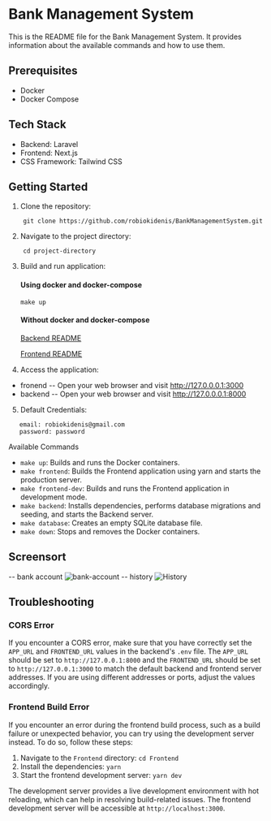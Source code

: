 # Bank Management System

This is the README file for the Bank Management System. It provides information about the available commands and how to use them.

## Prerequisites

- Docker
- Docker Compose

## Tech Stack

- Backend: Laravel
- Frontend: Next.js
- CSS Framework: Tailwind CSS

## Getting Started

1. Clone the repository:

```shell
    git clone https://github.com/robiokidenis/BankManagementSystem.git
 ```

2. Navigate to the project directory:
```shell
    cd project-directory
```

3. Build and run application:
   #### Using docker and docker-compose
   ```
   make up
   ```
   #### Without docker and docker-compose
   [Backend README](./Backend/README.md)

   [Frontend README](./Frontend/README.md)

    
4. Access the application:
  
 - fronend
    -- Open your web browser and visit http://127.0.0.0.1:3000
 - backend
    -- Open your web browser and visit http://127.0.0.0.1:8000
    
5. Default Credentials:
  ```
     email: robiokidenis@gmail.com
     password: password
   ```


Available Commands

- `make up`: Builds and runs the Docker containers.
- `make frontend`: Builds the Frontend application using yarn and starts the production server.
- `make frontend-dev`: Builds and runs the Frontend application in development mode.
- `make backend`: Installs dependencies, performs database migrations and seeding, and starts the Backend server.
- `make database`: Creates an empty SQLite database file.
- `make down`: Stops and removes the Docker containers.


## Screensort

 
 -- bank account
    ![bank-account](https://github.com/robiokidenis/BankManagementSystem/blob/master/screenshots/bank-account.png)
 -- history
    ![History](https://github.com/robiokidenis/BankManagementSystem/blob/master/screenshots/history.png)
   


## Troubleshooting

### CORS Error
If you encounter a CORS error, make sure that you have correctly set the `APP_URL` and `FRONTEND_URL` values in the backend's `.env` file. The `APP_URL` should be set to `http://127.0.0.1:8000` and the `FRONTEND_URL` should be set to `http://127.0.0.1:3000` to match the default backend and frontend server addresses. If you are using different addresses or ports, adjust the values accordingly.



### Frontend Build Error

If you encounter an error during the frontend build process, such as a build failure or unexpected behavior, you can try using the development server instead. To do so, follow these steps:

1. Navigate to the `Frontend` directory: `cd Frontend`
2. Install the dependencies: `yarn`
3. Start the frontend development server: `yarn dev`

The development server provides a live development environment with hot reloading, which can help in resolving build-related issues. The frontend development server will be accessible at `http://localhost:3000`.

